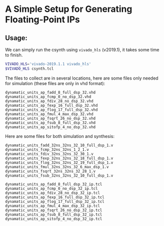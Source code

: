# A Simple Setup for Generating Floating-Point IPs

## Usage:

We can simply run the csynth using `vivado_hls` (v2019.1), it takes some time to finish.

```sh
VIVADO_HLS='vivado-2019.1.1 vivado_hls'
$VIVADO_HLS csynth.tcl
```

The files to collect are in several locations, here are some files only needed for simulation (these files are only in vhd format):
``` 
dynamatic_units_ap_fadd_8_full_dsp_32.vhd
dynamatic_units_ap_fcmp_0_no_dsp_32.vhd
dynamatic_units_ap_fdiv_28_no_dsp_32.vhd
dynamatic_units_ap_fexp_16_full_dsp_32.vhd
dynamatic_units_ap_flog_17_full_dsp_32.vhd
dynamatic_units_ap_fmul_4_max_dsp_32.vhd
dynamatic_units_ap_fsqrt_26_no_dsp_32.vhd
dynamatic_units_ap_fsub_8_full_dsp_32.vhd
dynamatic_units_ap_sitofp_4_no_dsp_32.vhd
```

Here are some files for both simulation and synthesis: 
``` 
dynamatic_units_fadd_32ns_32ns_32_10_full_dsp_1.v
dynamatic_units_fcmp_32ns_32ns_1_2_1.v
dynamatic_units_fdiv_32ns_32ns_32_30_1.v
dynamatic_units_fexp_32ns_32ns_32_18_full_dsp_1.v
dynamatic_units_flog_32ns_32ns_32_19_full_dsp_1.v
dynamatic_units_fmul_32ns_32ns_32_6_max_dsp_1.v
dynamatic_units_fsqrt_32ns_32ns_32_28_1.v
dynamatic_units_fsub_32ns_32ns_32_10_full_dsp_1.v

dynamatic_units_ap_fadd_8_full_dsp_32_ip.tcl
dynamatic_units_ap_fcmp_0_no_dsp_32_ip.tcl
dynamatic_units_ap_fdiv_28_no_dsp_32_ip.tcl
dynamatic_units_ap_fexp_16_full_dsp_32_ip.tcl
dynamatic_units_ap_flog_17_full_dsp_32_ip.tcl
dynamatic_units_ap_fmul_4_max_dsp_32_ip.tcl
dynamatic_units_ap_fsqrt_26_no_dsp_32_ip.tcl
dynamatic_units_ap_fsub_8_full_dsp_32_ip.tcl
dynamatic_units_ap_sitofp_4_no_dsp_32_ip.tcl
```


